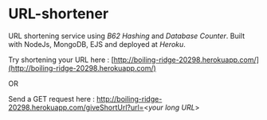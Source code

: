 # URL-shortener
URL shortening service using *B62 Hashing* and *Database Counter*. Built with NodeJs, MongoDB, EJS and deployed at *Heroku*.

Try shortening your URL here : 
[http://boiling-ridge-20298.herokuapp.com/](http://boiling-ridge-20298.herokuapp.com/)

OR

Send a GET request here :
http://boiling-ridge-20298.herokuapp.com/giveShortUrl?url=<*your long URL*>


